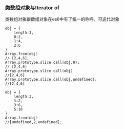 ### 类数组对象与Iterator of

类数组对象跟数组对象在es6中有了统一的称呼，可迭代对象

    obj = {
        length:3,
        0:2,
        1:4,
        2:6
    }
    Array.from(obj)
    // [2,4,6];
    Array.prototype.slice.call(obj,0);
    // [2,4,6]
    Array.prototype.slice.call(obj)
    //[2,4,6]
    Array.prototype.slice.call(obj,undefined);
    //[2,4,6]

    obj = {
        length:3,
        1:2,
        3:6,
        5:10
    }
    Array.from(obj)
    //[undefined,2,undefined];




